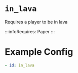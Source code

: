 # `in_lava`

Requires a player to be in lava

:::infoRequires:
Paper
:::
# Example Config
```yaml
- id: in_lava
```
